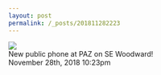 ```yaml
---
layout: post
permalink: /_posts/201811282223
---
```


<img src="/images/blog/180611402359.jpg"/>
<div class="caption">New public phone at PAZ on SE Woodward!

 </div>

<div id="footer">
<span id="timestamp"> November 28th, 2018 10:23pm </span>
</div>
